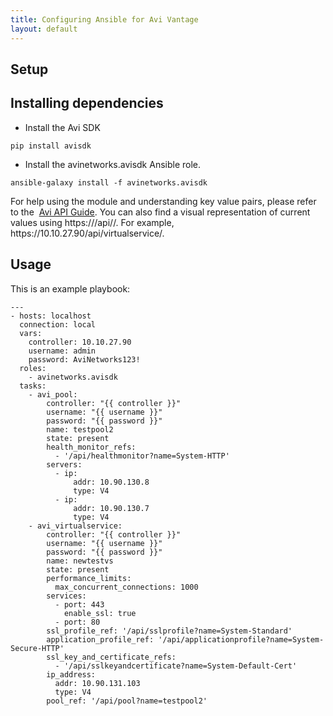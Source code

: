 ```yaml
---
title: Configuring Ansible for Avi Vantage
layout: default
---
```

## Setup

## Installing dependencies

* Install the Avi SDK  
<pre><code class="language-lua">pip install avisdk</code></pre>  
* Install the avinetworks.avisdk Ansible role.  
<pre><code class="language-lua">ansible-galaxy install -f avinetworks.avisdk</code></pre>  For help using the module and understanding key value pairs, please refer to the  <a href="/docs/latest/api-guide/">Avi API Guide</a>. You can also find a visual representation of current values using https://<controller_ip>/api/<object>/. For example, https://10.10.27.90/api/virtualservice/. 

## Usage

This is an example playbook:

<pre><code class="language-lua">---
- hosts: localhost
  connection: local
  vars:
    controller: 10.10.27.90
    username: admin
    password: AviNetworks123!
  roles:
    - avinetworks.avisdk
  tasks:
    - avi_pool:
        controller: "{{ controller }}"
        username: "{{ username }}"
        password: "{{ password }}"
        name: testpool2
        state: present
        health_monitor_refs:
          - '/api/healthmonitor?name=System-HTTP'
        servers:
          - ip:
              addr: 10.90.130.8
              type: V4
          - ip:
              addr: 10.90.130.7
              type: V4
    - avi_virtualservice:
        controller: "{{ controller }}"
        username: "{{ username }}"
        password: "{{ password }}"
        name: newtestvs
        state: present
        performance_limits:
          max_concurrent_connections: 1000
        services:
          - port: 443
            enable_ssl: true
          - port: 80
        ssl_profile_ref: '/api/sslprofile?name=System-Standard'
        application_profile_ref: '/api/applicationprofile?name=System-Secure-HTTP'
        ssl_key_and_certificate_refs:
          - '/api/sslkeyandcertificate?name=System-Default-Cert'
        ip_address:
          addr: 10.90.131.103
          type: V4
        pool_ref: '/api/pool?name=testpool2'</code></pre>  

 

